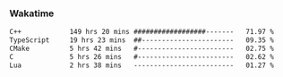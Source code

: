 ### Wakatime
<!--START_SECTION:waka-->

```txt
C++            149 hrs 20 mins ##################-------   71.97 %
TypeScript     19 hrs 23 mins  ##-----------------------   09.35 %
CMake          5 hrs 42 mins   #------------------------   02.75 %
C              5 hrs 26 mins   #------------------------   02.62 %
Lua            2 hrs 38 mins   -------------------------   01.27 %
```

<!--END_SECTION:waka-->
